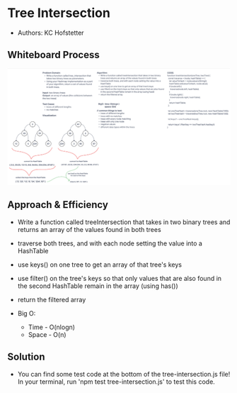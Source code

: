 # Tree Intersection

- Authors: KC Hofstetter

## Whiteboard Process

![treeIntersection whiteboard](./img/whiteboard.png)

## Approach & Efficiency

- Write a function called treeIntersection that takes in two binary trees and returns an array of the values found in both trees
- traverse both trees, and with each node setting the value into a HashTable
- use keys() on one tree to get an array of that tree's keys
- use filter() on the tree's keys so that only values that are also found in the second HashTable remain in the array (using has())
- return the filtered array

- Big O:
  - Time - O(nlogn)
  - Space - O(n)

## Solution

- You can find some test code at the bottom of the tree-intersection.js file! In your terminal, run 'npm test tree-intersection.js' to test this code.
